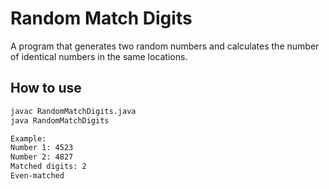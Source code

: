 # Random Match Digits

A program that generates two random numbers and calculates the number of identical numbers in the same locations.

## How to use
```bash
javac RandomMatchDigits.java
java RandomMatchDigits

Example:
Number 1: 4523
Number 2: 4827
Matched digits: 2
Even-matched
